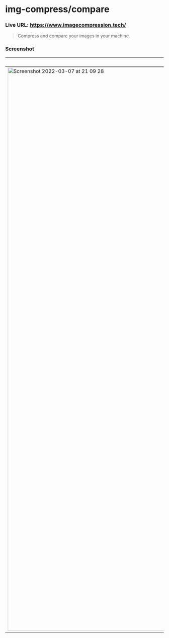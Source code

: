 # img-compress/compare
### Live URL: https://www.imagecompression.tech/
> Compress and compare your images in your machine.
### Screenshot
|Dark|Light|
|-|-|
|<img width="1792" alt="Screenshot 2022-03-07 at 21 09 28" src="https://user-images.githubusercontent.com/26146760/157066530-d432db8c-db06-43a1-8ea2-315aa20fe973.png">|<img width="1792" alt="Screenshot 2022-03-07 at 21 09 41" src="https://user-images.githubusercontent.com/26146760/157066478-20541c1a-27ab-49e3-82dd-55862aad2747.png">|
